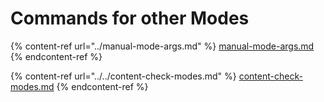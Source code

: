# Commands for other  Modes

{% content-ref url="../manual-mode-args.md" %}
[manual-mode-args.md](../manual-mode-args.md)
{% endcontent-ref %}

{% content-ref url="../../content-check-modes.md" %}
[content-check-modes.md](../../content-check-modes.md)
{% endcontent-ref %}
